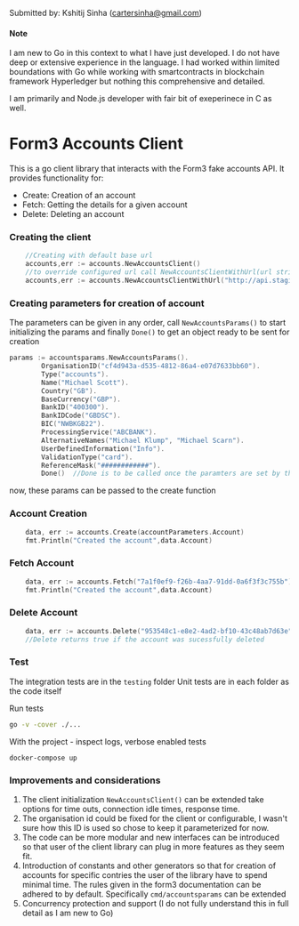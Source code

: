 Submitted by: Kshitij Sinha (cartersinha@gmail.com)
#### Note
I am new to Go in this context to what I have just developed. I do not have deep or extensive experience in the language. I had worked within limited boundations with Go while working with smartcontracts in blockchain framework Hyperledger but nothing this comprehensive and detailed.

I am primarily and Node.js developer with fair bit of exeperinece in C as well.

# Form3 Accounts Client
This is a go client library that interacts with the Form3 fake accounts API. It provides functionality for:

- Create: Creation of an account
- Fetch: Getting the details for a given account 
- Delete: Deleting an account

### Creating the client

```go
    //Creating with default base url
	accounts,err := accounts.NewAccountsClient()
    //to override configured url call NewAccountsClientWithUrl(url string)
	accounts,err := accounts.NewAccountsClientWithUrl("http://api.staging-form3.tech/v1/organisation/accounts")
```

### Creating parameters for creation of account
The parameters can be given in any order, 
call `NewAccountsParams()` to start initializing the params and finally `Done()` to get an object ready to be sent for creation
```go
params := accountsparams.NewAccountsParams().
		OrganisationID("cf4d943a-d535-4812-86a4-e07d7633bb60").
		Type("accounts").
		Name("Michael Scott").
		Country("GB").
		BaseCurrency("GBP").
		BankID("400300").
		BankIDCode("GBDSC").
		BIC("NWBKGB22").
		ProcessingService("ABCBANK").
		AlternativeNames("Michael Klump", "Michael Scarn").
		UserDefinedInformation("Info").
		ValidationType("card").
		ReferenceMask("############").
		Done()  //Done is to be called once the paramters are set by the user
```
now, these params can be passed to the create function

### Account Creation
```go
    data, err := accounts.Create(accountParameters.Account)
    fmt.Println("Created the account",data.Account)
```
### Fetch Account
```go
    data, err := accounts.Fetch("7a1f0ef9-f26b-4aa7-91dd-0a6f3f3c755b")
    fmt.Println("Created the account",data.Account)
```
### Delete Account
```go
    data, err := accounts.Delete("953548c1-e8e2-4ad2-bf10-43c48ab7d63e",0)
    //Delete returns true if the account was sucessfully deleted
```
### Test

The integration tests are in the `testing` folder 
Unit tests are in each folder as the code itself

Run tests 
```bash
go -v -cover ./...
```
With the project - inspect logs, verbose enabled tests
```
docker-compose up
```

### Improvements and considerations
1. The client initialization `NewAccountsClient()` can be extended take options for time outs, connection idle times, response time.
2. The organisation id could be fixed for the client or configurable, I wasn't sure how this ID is used so chose to keep it parameterized for now.
3. The code can be more modular and new interfaces can be introduced so that user of the client library can plug in more features as they seem fit.
4. Introduction of constants and other generators so that for creation of accounts for specific contries the user of the library have to spend minimal time. The rules given in the form3 documentation can be adhered to by default. Specifically `cmd/accountsparams` can be extended
5. Concurrency protection and support (I do not fully understand this in full detail as I am new to Go)